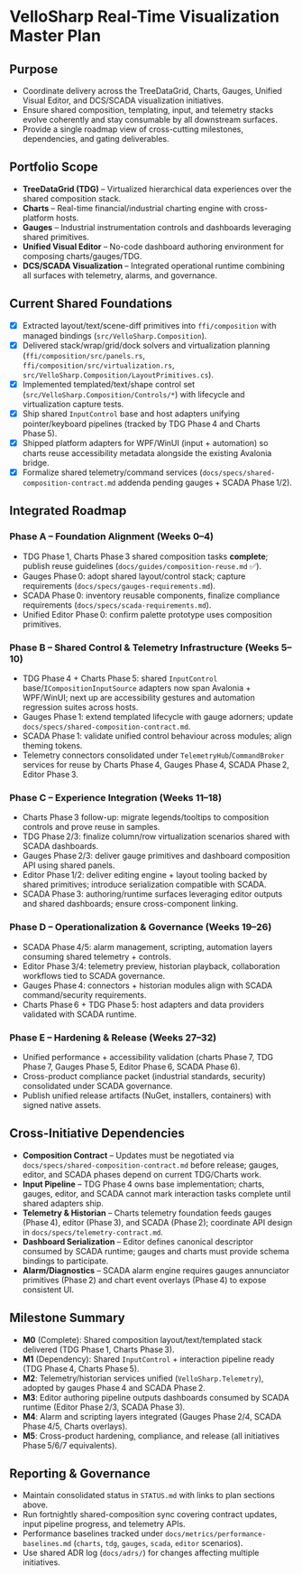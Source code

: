 # VelloSharp Real-Time Visualization Master Plan

## Purpose
- Coordinate delivery across the TreeDataGrid, Charts, Gauges, Unified Visual Editor, and DCS/SCADA visualization initiatives.
- Ensure shared composition, templating, input, and telemetry stacks evolve coherently and stay consumable by all downstream surfaces.
- Provide a single roadmap view of cross-cutting milestones, dependencies, and gating deliverables.

## Portfolio Scope
- **TreeDataGrid (TDG)** – Virtualized hierarchical data experiences over the shared composition stack.
- **Charts** – Real-time financial/industrial charting engine with cross-platform hosts.
- **Gauges** – Industrial instrumentation controls and dashboards leveraging shared primitives.
- **Unified Visual Editor** – No-code dashboard authoring environment for composing charts/gauges/TDG.
- **DCS/SCADA Visualization** – Integrated operational runtime combining all surfaces with telemetry, alarms, and governance.

## Current Shared Foundations
- [x] Extracted layout/text/scene-diff primitives into `ffi/composition` with managed bindings (`src/VelloSharp.Composition`).
- [x] Delivered stack/wrap/grid/dock solvers and virtualization planning (`ffi/composition/src/panels.rs`, `ffi/composition/src/virtualization.rs`, `src/VelloSharp.Composition/LayoutPrimitives.cs`).
- [x] Implemented templated/text/shape control set (`src/VelloSharp.Composition/Controls/*`) with lifecycle and virtualization capture tests.
- [x] Ship shared `InputControl` base and host adapters unifying pointer/keyboard pipelines (tracked by TDG Phase 4 and Charts Phase 5).
- [x] Shipped platform adapters for WPF/WinUI (input + automation) so charts reuse accessibility metadata alongside the existing Avalonia bridge.
- [x] Formalize shared telemetry/command services (`docs/specs/shared-composition-contract.md` addenda pending gauges + SCADA Phase 1/2).

## Integrated Roadmap

### Phase A – Foundation Alignment (Weeks 0–4)
- TDG Phase 1, Charts Phase 3 shared composition tasks **complete**; publish reuse guidelines (`docs/guides/composition-reuse.md` ✅).
- Gauges Phase 0: adopt shared layout/control stack; capture requirements (`docs/specs/gauges-requirements.md`).
- SCADA Phase 0: inventory reusable components, finalize compliance requirements (`docs/specs/scada-requirements.md`).
- Unified Editor Phase 0: confirm palette prototype uses composition primitives.

### Phase B – Shared Control & Telemetry Infrastructure (Weeks 5–10)
- TDG Phase 4 + Charts Phase 5: shared `InputControl` base/`ICompositionInputSource` adapters now span Avalonia + WPF/WinUI; next up are accessibility gestures and automation regression suites across hosts.
- Gauges Phase 1: extend templated lifecycle with gauge adorners; update `docs/specs/shared-composition-contract.md`.
- SCADA Phase 1: validate unified control behaviour across modules; align theming tokens.
- Telemetry connectors consolidated under `TelemetryHub`/`CommandBroker` services for reuse by Charts Phase 4, Gauges Phase 4, SCADA Phase 2, Editor Phase 3.

### Phase C – Experience Integration (Weeks 11–18)
- Charts Phase 3 follow-up: migrate legends/tooltips to composition controls and prove reuse in samples.
- TDG Phase 2/3: finalize column/row virtualization scenarios shared with SCADA dashboards.
- Gauges Phase 2/3: deliver gauge primitives and dashboard composition API using shared panels.
- Editor Phase 1/2: deliver editing engine + layout tooling backed by shared primitives; introduce serialization compatible with SCADA.
- SCADA Phase 3: authoring/runtime surfaces leveraging editor outputs and shared dashboards; ensure cross-component linking.

### Phase D – Operationalization & Governance (Weeks 19–26)
- SCADA Phase 4/5: alarm management, scripting, automation layers consuming shared telemetry + controls.
- Editor Phase 3/4: telemetry preview, historian playback, collaboration workflows tied to SCADA governance.
- Gauges Phase 4: connectors + historian modules align with SCADA command/security requirements.
- Charts Phase 6 + TDG Phase 5: host adapters and data providers validated with SCADA runtime.

### Phase E – Hardening & Release (Weeks 27–32)
- Unified performance + accessibility validation (charts Phase 7, TDG Phase 7, Gauges Phase 5, Editor Phase 6, SCADA Phase 6).
- Cross-product compliance packet (industrial standards, security) consolidated under SCADA governance.
- Publish unified release artifacts (NuGet, installers, containers) with signed native assets.

## Cross-Initiative Dependencies
- **Composition Contract** – Updates must be negotiated via `docs/specs/shared-composition-contract.md` before release; gauges, editor, and SCADA phases depend on current TDG/Charts work.
- **Input Pipeline** – TDG Phase 4 owns base implementation; charts, gauges, editor, and SCADA cannot mark interaction tasks complete until shared adapters ship.
- **Telemetry & Historian** – Charts telemetry foundation feeds gauges (Phase 4), editor (Phase 3), and SCADA (Phase 2); coordinate API design in `docs/specs/telemetry-contract.md`.
- **Dashboard Serialization** – Editor defines canonical descriptor consumed by SCADA runtime; gauges and charts must provide schema bindings to participate.
- **Alarm/Diagnostics** – SCADA alarm engine requires gauges annunciator primitives (Phase 2) and chart event overlays (Phase 4) to expose consistent UI.

## Milestone Summary
- **M0** (Complete): Shared composition layout/text/templated stack delivered (TDG Phase 1, Charts Phase 3).
- **M1** (Dependency): Shared `InputControl` + interaction pipeline ready (TDG Phase 4, Charts Phase 5).
- **M2**: Telemetry/historian services unified (`VelloSharp.Telemetry`), adopted by gauges Phase 4 and SCADA Phase 2.
- **M3**: Editor authoring pipeline outputs dashboards consumed by SCADA runtime (Editor Phase 2/3, SCADA Phase 3).
- **M4**: Alarm and scripting layers integrated (Gauges Phase 2/4, SCADA Phase 4/5, Charts overlays).
- **M5**: Cross-product hardening, compliance, and release (all initiatives Phase 5/6/7 equivalents).

## Reporting & Governance
- Maintain consolidated status in `STATUS.md` with links to plan sections above.
- Run fortnightly shared-composition sync covering contract updates, input pipeline progress, and telemetry APIs.
- Performance baselines tracked under `docs/metrics/performance-baselines.md` (`charts`, `tdg`, `gauges`, `scada`, `editor` scenarios).
- Use shared ADR log (`docs/adrs/`) for changes affecting multiple initiatives.


